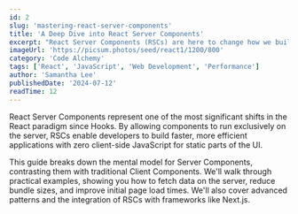 ```yaml
---
id: 2
slug: 'mastering-react-server-components'
title: 'A Deep Dive into React Server Components'
excerpt: "React Server Components (RSCs) are here to change how we build React applications. Learn what they are, why they matter, and how to start using them effectively."
imageUrl: 'https://picsum.photos/seed/react1/1200/800'
category: 'Code Alchemy'
tags: ['React', 'JavaScript', 'Web Development', 'Performance']
author: 'Samantha Lee'
publishedDate: '2024-07-12'
readTime: 12
---
```

React Server Components represent one of the most significant shifts in the React paradigm since Hooks. By allowing components to run exclusively on the server, RSCs enable developers to build faster, more efficient applications with zero client-side JavaScript for static parts of the UI.

This guide breaks down the mental model for Server Components, contrasting them with traditional Client Components. We'll walk through practical examples, showing you how to fetch data on the server, reduce bundle sizes, and improve initial page load times. We'll also cover advanced patterns and the integration of RSCs with frameworks like Next.js.